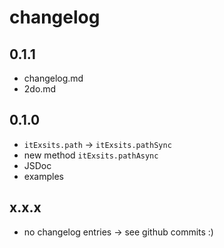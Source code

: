 # changelog

## 0.1.1

* changelog.md
* 2do.md

## 0.1.0

* `itExsits.path` -> `itExsits.pathSync`
* new method `itExsits.pathAsync`
* JSDoc
* examples

## x.x.x

* no changelog entries -> see github commits :)
